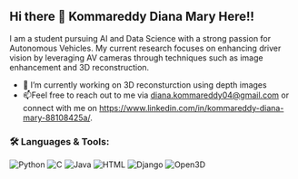 ## Hi there 👋 Kommareddy Diana Mary Here!!
I am a student pursuing AI and Data Science with a strong passion for Autonomous Vehicles. My current research focuses on enhancing driver vision by leveraging AV cameras through techniques such as image enhancement and 3D reconstruction.
- 🔭 I’m currently working on 3D reconsturction using depth images
- 📫Feel free to reach out to me via diana.kommareddy04@gmail.com or connect with me on https://www.linkedin.com/in/kommareddy-diana-mary-88108425a/.
 ### 🛠 Languages & Tools:
![Python](https://img.shields.io/badge/Python-3776AB?style=for-the-badge&logo=python&logoColor=white)
![C](https://img.shields.io/badge/C-A8B9CC?style=for-the-badge&logo=c&logoColor=white)
![Java](https://img.shields.io/badge/Java-007396?style=for-the-badge&logo=java&logoColor=white)
![HTML](https://img.shields.io/badge/HTML5-E34F26?style=for-the-badge&logo=html5&logoColor=white)
![Django](https://img.shields.io/badge/Django-092E20?style=for-the-badge&logo=django&logoColor=white)
![Open3D](https://img.shields.io/badge/Open3D-005571?style=for-the-badge&logo=open3d&logoColor=white)


<!--
**DianaKommareddy/DianaKommareddy** is a ✨ _special_ ✨ repository because its `README.md` (this file) appears on your GitHub profile.

Here are some ideas to get you started:

- 🔭 I’m currently working on ...
- 🌱 I’m currently learning ...
- 👯 I’m looking to collaborate on ...
- 🤔 I’m looking for help with ...
- 💬 Ask me about ...
- 📫 How to reach me: ...
- 😄 Pronouns: ...
- ⚡ Fun fact: ...
-->
